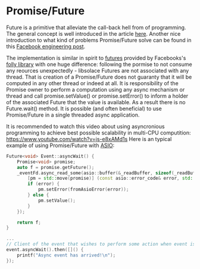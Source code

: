 Promise/Future
============
Future is a primitive that alleviate the call-back hell from of programming.
The general concept is well introduced in the article [here](https://philipnilsson.github.io/Badness10k/escaping-hell-with-monads/).
Another nice introduction to what kind of problems Promise/Future solve can be found in this [Facebook engineering post](https://code.facebook.com/posts/1661982097368498).

The implementation is similar in spirit to [futures](https://github.com/facebook/folly/blob/master/folly/futures/README.md)
provided by Facebooks's [folly library](https://github.com/facebook/folly) with one huge difference:
following the pormise to not consume any reources unexpectedly - libsolace Futures are not associated with any thread.
That is creation of a Promise/Future does not guaranty that it will be computed in any other thread or indeed at all.
It is responsibility of the Promise owner to perform a computation using any async mechanism or thread and call promise.setValue() or promise.setError() to inform a holder of the associated Future that the value is available. As a result there is no Future.wait() method. It is possible
(and often beneficial) to use Promise/Future in a single threaded async application.

It is recommended to watch this video about using asyncronious programming to achieve best possible scalability in multi-CPU computition: https://www.youtube.com/watch?v=js-e8xAMd1s
Here is an typical example of using Promise/Future with [ASIO](http://www.boost.org/doc/libs/master/doc/html/boost_asio.html):

```C++
Future<void> Event::asyncWait() {
    Promise<void> promise;
    auto f = promise.getFuture();
    _eventFd.async_read_some(asio::buffer(&_readBuffer, sizeof(_readBuffer)),
        [pm = std::move(promise)] (const asio::error_code& error, std::size_t) mutable {
        if (error) {
            pm.setError(fromAsioError(error));
        } else {
            pm.setValue();
        }
    });

    return f;
}

...
// Client of the event that wishes to perform some action when event is ready:
event.asyncWait().then([]() {
    printf("Async event has arrived!\n");
});
```
